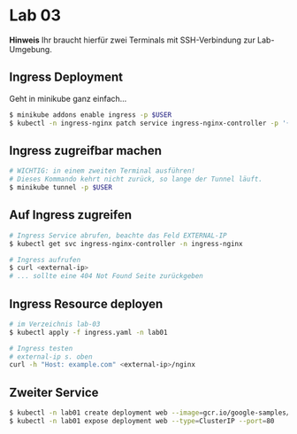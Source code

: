 # Lab 03

**Hinweis** Ihr braucht hierfür zwei Terminals mit SSH-Verbindung zur Lab-Umgebung.

## Ingress Deployment
Geht in minikube ganz einfach...
```bash
$ minikube addons enable ingress -p $USER
$ kubectl -n ingress-nginx patch service ingress-nginx-controller -p '{"spec":{"type":"LoadBalancer"}}'
```
## Ingress zugreifbar machen
```bash
# WICHTIG: in einem zweiten Terminal ausführen!
# Dieses Kommando kehrt nicht zurück, so lange der Tunnel läuft.
$ minikube tunnel -p $USER
```

## Auf Ingress zugreifen
```bash
# Ingress Service abrufen, beachte das Feld EXTERNAL-IP
$ kubectl get svc ingress-nginx-controller -n ingress-nginx

# Ingress aufrufen
$ curl <external-ip>
# ... sollte eine 404 Not Found Seite zurückgeben
```

## Ingress Resource deployen
```bash
# im Verzeichnis lab-03
$ kubectl apply -f ingress.yaml -n lab01

# Ingress testen
# external-ip s. oben
curl -h "Host: example.com" <external-ip>/nginx
```

## Zweiter Service
```bash
$ kubectl -n lab01 create deployment web --image=gcr.io/google-samples/hello-app:1.0
$ kubectl -n lab01 expose deployment web --type=ClusterIP --port=80
```